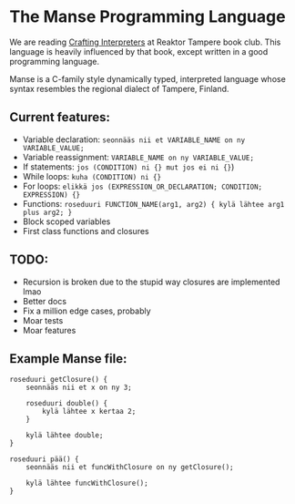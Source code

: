 # The Manse Programming Language

We are reading [Crafting Interpreters](https://craftinginterpreters.com) at Reaktor Tampere book club.
This language is heavily influenced by that book, except written in a good programming language.

Manse is a C-family style dynamically typed, interpreted language whose syntax resembles the regional dialect of Tampere, Finland.

## Current features:

- Variable declaration: `seonnääs nii et VARIABLE_NAME on ny VARIABLE_VALUE;`
- Variable reassignment: `VARIABLE_NAME on ny VARIABLE_VALUE;` 
- If statements: `jos (CONDITION) ni {} mut jos ei ni {}`)
- While loops: `kuha (CONDITION) ni {}`
- For loops: `elikkä jos (EXPRESSION_OR_DECLARATION; CONDITION; EXPRESSION) {}`
- Functions: `roseduuri FUNCTION_NAME(arg1, arg2) { kylä lähtee arg1 plus arg2; }`
- Block scoped variables
- First class functions and closures

## TODO:

- Recursion is broken due to the stupid way closures are implemented lmao
- Better docs
- Fix a million edge cases, probably
- Moar tests
- Moar features

## Example Manse file:


```
roseduuri getClosure() {
    seonnääs nii et x on ny 3;

    roseduuri double() {
        kylä lähtee x kertaa 2;
    }

    kylä lähtee double;
}

roseduuri pää() {
    seonnääs nii et funcWithClosure on ny getClosure();

    kylä lähtee funcWithClosure();
}

```

